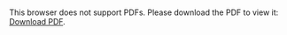 <object data="./Lecture_Notes.pdf" type="application/pdf" width="700px" height="700px">
    <embed src="./Lecture_Notes.pdf">
        <p>This browser does not support PDFs. Please download the PDF to view it: <a href="./Lecture_Notes.pdf">Download PDF</a>.</p>
    </embed>
</object>